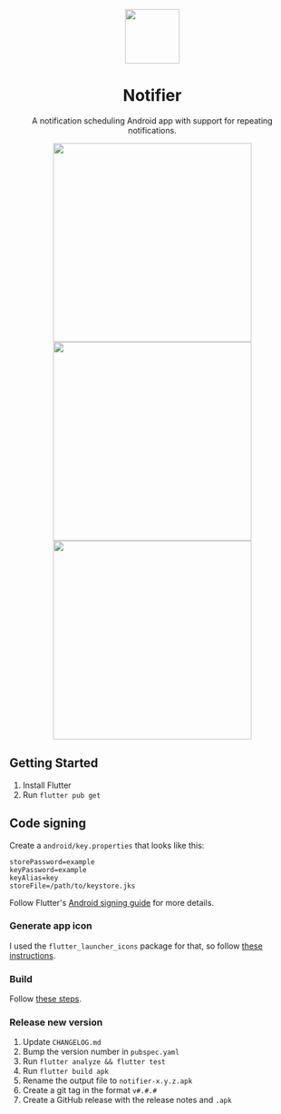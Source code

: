 <p align='center'>
  <img height='96' src='https://raw.githubusercontent.com/probablykasper/notifier/master/logo/logo.png'>
</p>
<div align='center'>

# Notifier
A notification scheduling Android app with support for repeating notifications.

</div>


<p align='center'>
  <img height='350' src='https://raw.githubusercontent.com/probablykasper/notifier/master/screenshots/1.jpg'>
  <img height='350' src='https://raw.githubusercontent.com/probablykasper/notifier/master/screenshots/2.jpg'>
  <img height='350' src='https://raw.githubusercontent.com/probablykasper/notifier/master/screenshots/3.jpg'>
</p>

</div>

## Getting Started

1. Install Flutter
2. Run `flutter pub get`

## Code signing
Create a `android/key.properties` that looks like this:
```
storePassword=example
keyPassword=example
keyAlias=key
storeFile=/path/to/keystore.jks
```

Follow Flutter's [Android signing guide](https://docs.flutter.dev/deployment/android#signing-the-app) for more details.

### Generate app icon

I used the `flutter_launcher_icons` package for that, so follow [these instructions](https://pub.dev/packages/flutter_launcher_icons).

### Build

Follow [these steps](https://flutter.dev/docs/deployment/android).

### Release new version
1. Update `CHANGELOG.md`
2. Bump the version number in `pubspec.yaml`
3. Run `flutter analyze && flutter test`
4. Run `flutter build apk`
5. Rename the output file to `notifier-x.y.z.apk`
6. Create a git tag in the format `v#.#.#`
7. Create a GitHub release with the release notes and `.apk`
